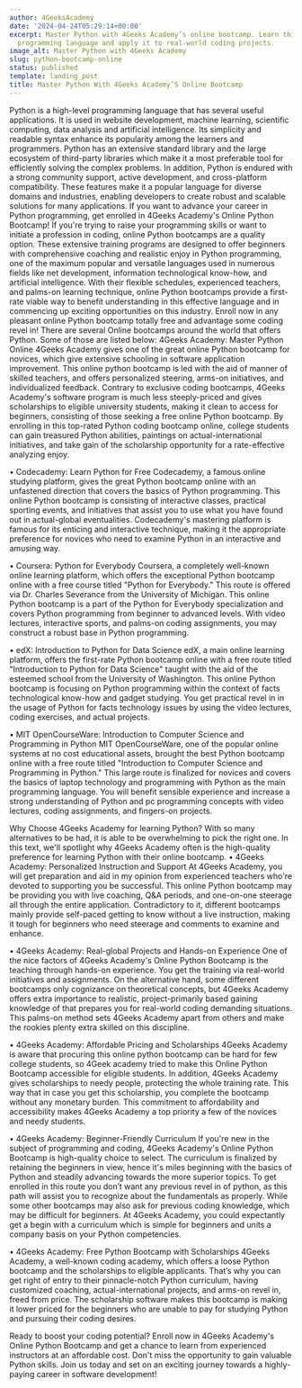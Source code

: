 ```yaml
---
author: 4GeeksAcademy
date: '2024-04-24T05:29:14+00:00'
excerpt: Master Python with 4Geeks Academy’s online bootcamp. Learn this powerful
  programming language and apply it to real-world coding projects.
image_alt: Master Python with 4Geeks Academy
slug: python-bootcamp-online
status: published
template: landing_post
title: Master Python With 4Geeks Academy’S Online Bootcamp
---
```

Python is a high-level programming language that has several useful applications. It is used in website development, machine learning, scientific computing, data analysis and artificial intelligence. Its simplicity and readable syntax enhance its popularity among the learners and programmers. Python has an extensive standard library and the large ecosystem of third-party libraries which make it a most preferable tool for efficiently solving the complex problems. In addition, Python is endured with a strong community support, active development, and cross-platform compatibility. These features make it a popular language for diverse domains and industries, enabling developers to create robust and scalable solutions for many applications. If you want to advance your career in Python programming, get enrolled in 4Geeks Academy's Online Python Bootcamp!
If you're trying to raise your programming skills or want to initiate a profession in coding, online Python bootcamps are a quality option. These extensive training programs are designed to offer beginners with comprehensive coaching and realistic enjoy in Python programming, one of the maximum popular and versatile languages used in numerous fields like net development, information technological know-how, and artificial intelligence. With their flexible schedules, experienced teachers, and palms-on learning technique, online Python bootcamps provide a first-rate viable way to benefit understanding in this effective language and in commencing up exciting opportunities on this industry. Enroll now in any pleasant online Python bootcamp totally free and advantage some coding revel in!
There are several Online bootcamps around the world that offers Python. Some of those are listed below:
4Geeks Academy: Master Python Online
4Geeks Academy gives one of the great online Python bootcamp for novices, which give extensive schooling in software application improvement. This online python bootcamp is led with the aid of manner of skilled teachers, and offers personalized steering, arms-on initiatives, and individualized feedback. Contrary to exclusive coding bootcamps, 4Geeks Academy's software program is much less steeply-priced and gives scholarships to eligible university students, making it clean to access for beginners, consisting of those seeking a free online Python bootcamp. By enrolling in this top-rated Python coding bootcamp online, college students can gain treasured Python abilities, paintings on actual-international initiatives, and take gain of the scholarship opportunity for a rate-effective analyzing enjoy. 
 
•	Codecademy: Learn Python for Free
Codecademy, a famous online studying platform, gives the great Python bootcamp online with an unfastened direction that covers the basics of Python programming. This online Python bootcamp is consisting of interactive classes, practical sporting events, and initiatives that assist you to use what you have found out in actual-global eventualities. Codecademy's mastering platform is famous for its enticing and interactive technique, making it the appropriate preference for novices who need to examine Python in an interactive and amusing way.
 
•	Coursera: Python for Everybody
Coursera, a completely well-known online learning platform, which offers the exceptional Python bootcamp online with a free course titled "Python for Everybody." This route is offered via Dr. Charles Severance from the University of Michigan. This online Python bootcamp is a part of the Python for Everybody specialization and covers Python programming from beginner to advanced levels. With video lectures, interactive sports, and palms-on coding assignments, you may construct a robust base in Python programming.
 
•	edX: Introduction to Python for Data Science
edX, a main online learning platform, offers the first-rate Python bootcamp online with a free route titled "Introduction to Python for Data Science" taught with the aid of the esteemed school from the University of Washington. This online Python bootcamp is focusing on Python programming within the context of facts technological know-how and gadget studying. You get practical revel in in the usage of Python for facts technology issues by using the video lectures, coding exercises, and actual projects.
 
•	MIT OpenCourseWare: Introduction to Computer Science and Programming in Python
MIT OpenCourseWare, one of the popular online systems at no cost educational assets, brought the best Python bootcamp online with a free route titled "Introduction to Computer Science and Programming in Python." This large route is finalized for novices and covers the basics of laptop technology and programming with Python as the main programming language. You will benefit sensible experience and increase a strong understanding of Python and pc programming concepts with video lectures, coding assignments, and fingers-on projects.

Why Choose 4Geeks Academy for learning Python?
With so many alternatives to be had, it is able to be overwhelming to pick the right one. In this text, we'll spotlight why 4Geeks Academy often is the high-quality preference for learning Python with their online bootcamp.
•	4Geeks Academy: Personalized Instruction and Support
At 4Geeks Academy, you will get preparation and aid in my opinion from experienced teachers who're devoted to supporting you be successful. This online Python bootcamp may be providing you with live coaching, Q&A periods, and one-on-one steerage all through the entire application. Contradictory to it, different bootcamps mainly provide self-paced getting to know without a live instruction, making it tough for beginners who need steerage and comments to examine and enhance. 
 
•	4Geeks Academy: Real-global Projects and Hands-on Experience
One of the nice factors of 4Geeks Academy's Online Python Bootcamp is the teaching through hands-on experience. You get the training via real-world initiatives and assignments. On the alternative hand, some different bootcamps only cognizance on theoretical concepts, but 4Geeks Academy offers extra importance to realistic, project-primarily based gaining knowledge of that prepares you for real-world coding demanding situations. This palms-on method sets 4Geeks Academy apart from others and make the rookies plenty extra skilled on this discipline.
 
•	4Geeks Academy: Affordable Pricing and Scholarships 
4Geeks Academy is aware that procuring this online python bootcamp can be hard for few college students, so 4Geek academy tried to make this Online Python Bootcamp accessible for eligible students. In addition, 4Geeks Academy gives scholarships to needy people, protecting the whole training rate. This way that in case you get this scholarship, you complete the bootcamp without any monetary burden. This commitment to affordability and accessibility makes 4Geeks Academy a top priority a few of the novices and needy students.
 
•	4Geeks Academy: Beginner-Friendly Curriculum
If you're new in the subject of programming and coding, 4Geeks Academy's Online Python Bootcamp is high-quality choice to select. The curriculum is finalized by retaining the beginners in view, hence it's miles beginning with the basics of Python and steadily advancing towards the more superior topics. To get enrolled in this route you don’t want any previous revel in of python, as this path will assist you to recognize about the fundamentals as properly. While some other bootcamps may also ask for previous coding knowledge, which may be difficult for beginners. At 4Geeks Academy, you could expectantly get a begin with a curriculum which is simple for beginners and units a company basis on your Python competencies.
 
•	4Geeks Academy: Free Python Bootcamp with Scholarships
4Geeks Academy, a well-known coding academy, which offers a loose Python bootcamp and the scholarships to eligible applicants. That’s why you can get right of entry to their pinnacle-notch Python curriculum, having customized coaching, actual-international projects, and arms-on revel in, freed from price. The scholarship software makes this bootcamp is making it lower priced for the beginners who are unable to pay for studying Python and pursuing their coding desires.
 
Ready to boost your coding potential? Enroll now in 4Geeks Academy's Online Python Bootcamp and get a chance to learn from experienced instructors at an affordable cost. Don't miss the opportunity to gain valuable Python skills. Join us today and set on an exciting journey towards a highly-paying career in software development!